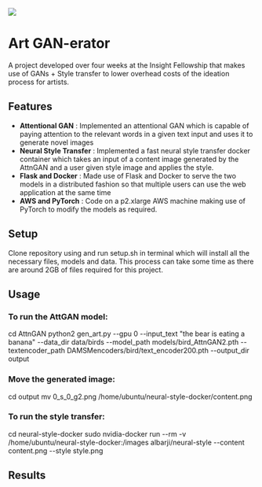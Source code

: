 ![](https://i.imgur.com/43kusrF.png)

# Art GAN-erator
A project developed over four weeks at the Insight Fellowship that makes use of GANs + Style transfer to lower overhead costs of the ideation process for artists.

## Features
- **Attentional GAN** : Implemented an attentional GAN which is capable of paying attention to the relevant words in a given text input and uses it to generate novel images
- **Neural Style Transfer** : Implemented a fast neural style transfer docker container which takes an input of a content image generated by the AttnGAN and a user given style image and applies the style. 
- **Flask and Docker** : Made use of Flask and Docker to serve the two models in a distributed fashion so that multiple users can use the web application at the same time
- **AWS and PyTorch** : Code on a p2.xlarge AWS machine making use of PyTorch to modify the models as required.

## Setup
Clone repository using and run setup.sh in terminal which will install all the necessary files, models and data. This process can take some time as there are around 2GB of files required for this project.

## Usage

### To run the AttGAN model:

cd AttnGAN
python2 gen_art.py --gpu 0 --input_text "the bear is eating a banana" --data_dir data/birds --model_path models/bird_AttnGAN2.pth --textencoder_path DAMSMencoders/bird/text_encoder200.pth --output_dir output

### Move the generated image:
cd output
mv 0_s_0_g2.png /home/ubuntu/neural-style-docker/content.png


### To run the style transfer:
cd neural-style-docker
sudo nvidia-docker run --rm -v /home/ubuntu/neural-style-docker:/images albarji/neural-style --content content.png --style style.png


## Results


